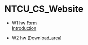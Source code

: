 # NTCU_CS_Website
* W1 hw
[Form](https://joanne2704792.github.io/CS_Website/HTML.html)  
[Introduction](https://joanne2704792.github.io/CS_Website/CSS.html)

* W2 hw
[Download_area]

